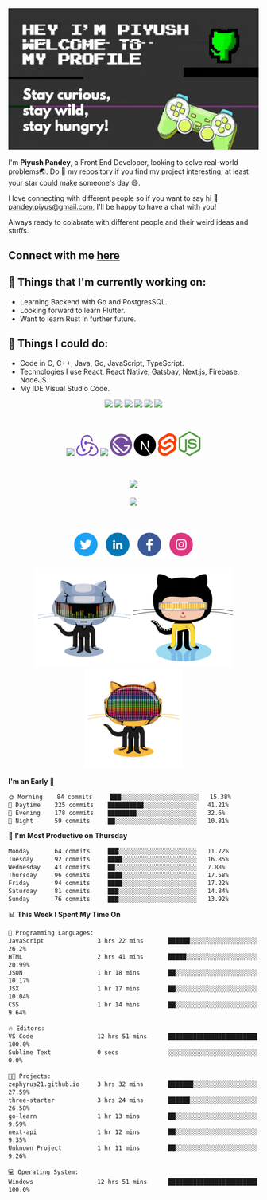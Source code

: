<img src="piyush-final.gif" width="1000px">

I'm **Piyush Pandey**, a Front End Developer, looking to solve real-world problems🌏. Do 🌟 my repository if you find my project interesting, at least your star could make someone's day 😄.

I love connecting with different people so if you want to say hi 💬 pandey.piyus@gmail.com, I'll be happy to have a chat with you!

Always ready to colabrate with different people and their weird ideas and stuffs.

## Connect with me [here](https://linktr.ee/zephyrus21)

## 💼 Things that I'm currently working on:

-   Learning Backend with Go and PostgresSQL.
-   Looking forward to learn Flutter.
-   Want to learn Rust in further future.

## 🔭 Things I could do:

-   Code in C, C++, Java, Go, JavaScript, TypeScript.
-   Technologies I use React, React Native, Gatsbay, Next.js, Firebase, NodeJS.
-   My IDE Visual Studio Code.

<!-- ### Suppport my work 
[Buy Me a Coffee](https://www.buymeacoffee.com/zephyrus21)
[![ko-fi](https://ko-fi.com/img/githubbutton_sm.svg)](https://ko-fi.com/Y8Y63ONS5) -->


<p align="center">
  <img src="https://img.icons8.com/color/48/000000/c-programming.png"/>
  <img src="https://img.icons8.com/color/48/000000/c-plus-plus-logo.png"/>
  <img src="https://img.icons8.com/color/48/000000/java-coffee-cup-logo.png"/>
  <img src="https://img.icons8.com/color/48/000000/golang.png"/>
  <img src="https://img.icons8.com/color/48/000000/javascript.png"/>
  <img src="https://img.icons8.com/color/48/000000/typescript.png"/>
</p>
<br/>
<p align="center">
  <img src="https://img.icons8.com/color/48/000000/react-native.png"/>
  <img src="redux-seeklogo.com.svg" width="44px"/>
  <img src="https://img.icons8.com/color/48/000000/graphql.png"/>
  <img src="gatsby-seeklogo.com.svg" width="44px"/>
  <img src="next-js-seeklogo.com.svg" width="44px"/>
  <img src="svelte-logo.png" width="38px"/>
  <img src="nodejs-seeklogo.com.svg" width="44px"/>
<!--   <img src="https://img.icons8.com/color/48/000000/mongodb.png"/> -->
<!--   <img src="https://img.icons8.com/color/48/000000/firebase.png"/> -->
</p>
<br/>
<p align="center">
  <!-- <img src="https://github-readme-stats.vercel.app/api?username=zephyrus21&show_icons=true&theme=radical&title_color=8E2DE2&text_color=fff&icon_color=8E2DE2" alt="piyush-stats" /> -->

<img src="https://github-readme-streak-stats.herokuapp.com/?user=zephyrus21&theme=midnight-purple"/>
<br />
<br/>
<img src="https://github-readme-stats.vercel.app/api/top-langs/?username=zephyrus21&show_icons=true&theme=midnight-purple&title_color=8E2DE2&text_color=fff&icon_color=8E2DE2&layout=compact"/>
<br/>
<!-- <img src="https://activity-graph.herokuapp.com/graph?username=zephyrus21"/> -->
</p>


<p align="center">

<br/>
<p align="center">
<a href="https://twitter.com/zephyrusp_io"><img src="https://github.com/aritraroy/social-icons/blob/master/twitter-icon.png?raw=true" width="60"></a>
<a href="https://www.linkedin.com/in/zephyrus21/"><img src="https://github.com/aritraroy/social-icons/blob/master/linkedin-icon.png?raw=true" width="60"></a>
<a href="https://www.facebook.com/zephyrus21/"><img src="https://github.com/aritraroy/social-icons/blob/master/facebook-icon.png?raw=true" width="60"></a>
<a href="https://www.instagram.com/zephyrus.io/"><img src="https://github.com/aritraroy/social-icons/blob/master/instagram-icon.png?raw=true" width="60"></a>
</p>

<p align="center"><img src="gh-1.gif" width="200px"><img src="gh-4.png" width="200px"><img src="gh-2.gif" width="200px">
</p>

<!--START_SECTION:waka-->
**I'm an Early 🐤** 

```text
🌞 Morning    84 commits     ███░░░░░░░░░░░░░░░░░░░░░░   15.38% 
🌆 Daytime    225 commits    ██████████░░░░░░░░░░░░░░░   41.21% 
🌃 Evening    178 commits    ████████░░░░░░░░░░░░░░░░░   32.6% 
🌙 Night      59 commits     ██░░░░░░░░░░░░░░░░░░░░░░░   10.81%

```
📅 **I'm Most Productive on Thursday** 

```text
Monday       64 commits     ███░░░░░░░░░░░░░░░░░░░░░░   11.72% 
Tuesday      92 commits     ████░░░░░░░░░░░░░░░░░░░░░   16.85% 
Wednesday    43 commits     ██░░░░░░░░░░░░░░░░░░░░░░░   7.88% 
Thursday     96 commits     ████░░░░░░░░░░░░░░░░░░░░░   17.58% 
Friday       94 commits     ████░░░░░░░░░░░░░░░░░░░░░   17.22% 
Saturday     81 commits     ███░░░░░░░░░░░░░░░░░░░░░░   14.84% 
Sunday       76 commits     ███░░░░░░░░░░░░░░░░░░░░░░   13.92%

```


📊 **This Week I Spent My Time On** 

```text
💬 Programming Languages: 
JavaScript               3 hrs 22 mins       ██████░░░░░░░░░░░░░░░░░░░   26.2% 
HTML                     2 hrs 41 mins       █████░░░░░░░░░░░░░░░░░░░░   20.99% 
JSON                     1 hr 18 mins        ██░░░░░░░░░░░░░░░░░░░░░░░   10.17% 
JSX                      1 hr 17 mins        ██░░░░░░░░░░░░░░░░░░░░░░░   10.04% 
CSS                      1 hr 14 mins        ██░░░░░░░░░░░░░░░░░░░░░░░   9.64%

🔥 Editors: 
VS Code                  12 hrs 51 mins      █████████████████████████   100.0% 
Sublime Text             0 secs              ░░░░░░░░░░░░░░░░░░░░░░░░░   0.0%

🐱‍💻 Projects: 
zephyrus21.github.io     3 hrs 32 mins       ███████░░░░░░░░░░░░░░░░░░   27.59% 
three-starter            3 hrs 24 mins       ██████░░░░░░░░░░░░░░░░░░░   26.58% 
go-learn                 1 hr 13 mins        ██░░░░░░░░░░░░░░░░░░░░░░░   9.59% 
next-api                 1 hr 12 mins        ██░░░░░░░░░░░░░░░░░░░░░░░   9.35% 
Unknown Project          1 hr 11 mins        ██░░░░░░░░░░░░░░░░░░░░░░░   9.26%

💻 Operating System: 
Windows                  12 hrs 51 mins      █████████████████████████   100.0%

```


<!--END_SECTION:waka-->
